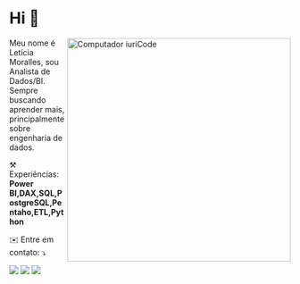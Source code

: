 # Hi 👋

<img src="https://raw.githubusercontent.com/MicaelliMedeiros/micaellimedeiros/master/image/computer-illustration.png" min-width="300px" max-width="300px" width="400px" align="right" alt="Computador iuriCode">

<p align="left"> 
  Meu nome é Letícia Moralles, sou Analista de Dados/BI.<br>
  Sempre buscando aprender mais, principalmente sobre engenharia de dados.
</p>

<p align="left">
 ⚒️ Experiências: <strong>Power BI,DAX,SQL,PostgreSQL,Pentaho,ETL,Python</strong>
</p>

<p align="left">
 ✉️ Entre em contato: ⤵️
</p>

<p align="left">
  <a href="mailto:lemoralles20@gmail.com" alt="Gmail">
  <img src="https://img.shields.io/badge/-Gmail-FF0000?style=flat-square&labelColor=FF0000&logo=gmail&logoColor=white&link=pablomonteiro777@gmail.com" /></a>

  <a href="https://www.linkedin.com/in/leticia-moralles-166696a5" alt="Linkedin">
  <img src="https://img.shields.io/badge/-Linkedin-0e76a8?style=flat-square&logo=Linkedin&logoColor=white&link=https://www.linkedin.com/in/leticia-moralles-166696a5" /></a>

  <a href="https://api.whatsapp.com/send?phone=+5516992175323&text=" alt="WhatsApp">
  <img src="https://img.shields.io/badge/-WhatsApp-25d366?style=flat-square&labelColor=25d366&logo=whatsapp&logoColor=white&link=https://api.whatsapp.com/send?phone=+5516992175323&text="/></a>

</p>  
 
